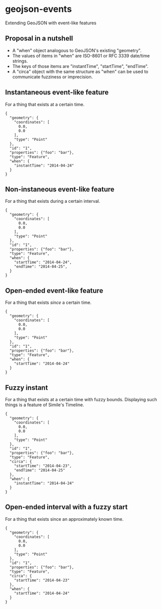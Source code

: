 # geojson-events
Extending GeoJSON with event-like features

## Proposal in a nutshell

- A "when" object analogous to GeoJSON's existing "geometry".
- The values of items in "when" are ISO-8601 or RFC 3339 date/time strings.
- The keys of those items are "instantTime", "startTime", "endTime".
- A "circa" object with the same structure as "when" can be used to communicate
  fuzziness or imprecision.

## Instantaneous event-like feature

For a thing that exists at a certain time.

```
{
  "geometry": {
    "coordinates": [
      0.0,
      0.0
    ],
    "type": "Point"
  },
  "id": "1",
  "properties": {"foo": "bar"},
  "type": "Feature",
  "when": {
    "instantTime": "2014-04-24"
  }
}
```

## Non-instaneous event-like feature

For a thing that exists during a certain interval.

```
{
  "geometry": {
    "coordinates": [
      0.0,
      0.0
    ],
    "type": "Point"
  },
  "id": "1",
  "properties": {"foo": "bar"},
  "type": "Feature",
  "when": {
    "startTime": "2014-04-24",
    "endTime": "2014-04-25",
  }
}
```

## Open-ended event-like feature

For a thing that exists *since* a certain time.

```
{
  "geometry": {
    "coordinates": [
      0.0,
      0.0
    ],
    "type": "Point"
  },
  "id": "1",
  "properties": {"foo": "bar"},
  "type": "Feature",
  "when": {
    "startTime": "2014-04-24"
  }
}
```

## Fuzzy instant

For a thing that exists at a certain time with fuzzy bounds. Displaying such
things is a feature of Simile's Timeline.

```
{
  "geometry": {
    "coordinates": [
      0.0,
      0.0
    ],
    "type": "Point"
  },
  "id": "1",
  "properties": {"foo": "bar"},
  "type": "Feature",
  "circa": {
    "startTime": "2014-04-23",
    "endTime": "2014-04-25"
  },
  "when": {
    "instantTime": "2014-04-24"
  }
}
```

## Open-ended interval with a fuzzy start

For a thing that exists since an approximately known time.

```
{
  "geometry": {
    "coordinates": [
      0.0,
      0.0
    ],
    "type": "Point"
  },
  "id": "1",
  "properties": {"foo": "bar"},
  "type": "Feature",
  "circa": {
    "startTime": "2014-04-23"
  },
  "when": {
    "startTime": "2014-04-24"
  }
}
```
